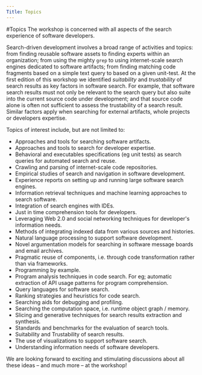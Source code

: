 ```yaml
---
Title: Topics
---
```

#Topics
The workshop is concerned with all aspects of the search experience of
software developers.

Search-driven development involves a broad range of activities and
topics: from finding reusable software assets to finding experts
within an organization; from using the mighty <code>grep</code> to using
internet-scale search engines dedicated to software artifacts; from
finding matching code fragments based on a simple text query to based
on a given unit-test. At the first edition of this workshop we
identified *suitability* and *trustability* of search
results as key factors in software search. For example, that software
search results must not only be relevant to the search query but also
suite into the current source code under development; and that source
code alone is often not sufficient to assess the trustability of a
search result. Similar factors apply when searching for external
artifacts, whole projects or developers expertise.

Topics of interest include, but are not limited to: 


-  Approaches and tools for searching software artifacts.
-  Approaches and tools to search for developer expertise.
-  Behavioral and executables specifications (eg unit tests) as search queries for automated search and reuse.
-  Crawling and parsing of internet-scale code repositories.
-  Empirical studies of search and navigation in software development.
-  Experience reports on setting up and running large software search engines.
-  Information retrieval techniques and machine learning approaches to search software.
-  Integration of search engines with IDEs.
-  Just in time comprehension tools for developers.
-  Leveraging Web 2.0 and social networking techniques for developer's information needs.
-  Methods of integrating indexed data from various sources and histories.
-  Natural language processing to support software development.
-  Novel argumentation models for searching in software message boards and email archives.
-  Pragmatic reuse of components, i.e. through code transformation rather than via frameworks.
-  Programming by example.
-  Program analysis techniques in code search. For eg; automatic extraction of API usage patterns for program comprehension.
-  Query languages for software search.
-  Ranking strategies and heuristics for code search.
-  Searching aids for debugging and profiling.
-  Searching the computation space, i.e. runtime object graph / memory.
-  Slicing and generative techniques for search results extraction and synthesis.
-  Standards and benchmarks for the evaluation of search tools.
-  Suitability and Trustability of search results.
-  The use of visualizations to support software search.
-  Understanding information needs of software developers.

We are looking forward to exciting and stimulating discussions about all these ideas &ndash; and much more &ndash; at the workshop!
